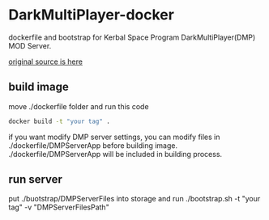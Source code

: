 DarkMultiPlayer-docker
======================

dockerfile and bootstrap for Kerbal Space Program DarkMultiPlayer(DMP) MOD Server.

[original source is here](https://github.com/godarklight/DarkMultiPlayer)

build image
-----------

move ./dockerfile folder and run this code
```sh
docker build -t "your tag" .
```

if you want modify DMP server settings, you can modify files in ./dockerfile/DMPServerApp before building image.
./dockerfile/DMPServerApp will be included in building process.

run server
----

put ./buotstrap/DMPServerFiles into storage and run ./bootstrap.sh -t "your tag" -v "DMPServerFilesPath"


